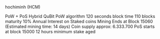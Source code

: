 hochiminh (HCM)

PoW + PoS Hybrid
QuBit PoW algorithm
120 seconds block time
110 blocks maturity
10% Annual Interest on Staked coins
Mining Ends at Block 15060 (Estimated mining time: 14 days)
Coin supply approx: 6.333.700
PoS starts at block 15000 
12 hours minimum stake aged

